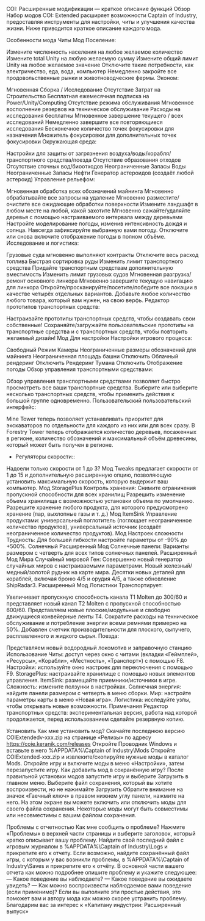 COI: Расширенные модификации — краткое описание функций
Обзор
Набор модов COI: Extended расширяет возможности Captain of Industry, предоставляя инструменты для настройки, читы и улучшения качества жизни. Ниже приводится краткое описание каждого мода.

Особенности мода
Читы Мод
Поселение:

Измените численность населения на любое желаемое количество
Измените total Unity на любую желаемую сумму
Измените общий лимит Unity на любое желаемое значение
Отключите такие потребности, как электричество, еда, вода, компьютер
Немедленно закройте все продовольственные рынки и животноводческие фермы.
Эконом:

Мгновенная Сборка / Исследование
Отсутствие Затрат на Строительство
Бесплатная ежемесячная подписка на Power/Unity/Computing
Отсутствие режима обслуживания
Мгновенное восполнение резервов на техническое обслуживание
Расходы на исследования бесплатны
Мгновенное завершение текущего / всех исследований
Немедленно завершите все повторяющиеся исследования
Бесконечное количество точек фокусировки для назначения
Множитель фокусировки для дополнительных точек фокусировки
Окружающая среда:

Настройки для защиты от загрязнения воздуха/воды/корабля/транспортного средства/поезда
Отсутствие образования отходов
Отсутствие сточных вод/биоотходов
Неограниченные Запасы Воды
Неограниченные Запасы Нефти
Генератор астероидов (создаёт любой астероид)
Управление рельефом:

Мгновенная обработка всех обозначений майнинга
Мгновенно обрабатывайте все запросы на удаление
Мгновенно разместите/очистите все ожидающие обработки поверхности
Измените ландшафт в любом месте на любой, какой захотите
Мгновенно сажайте/удаляйте деревья с помощью настраиваемого интервала между деревьями
Настройте моделирование погоды, изменив интенсивность дождя и солнца.
Навсегда зафиксируйте выбранную вами погоду.
Отключите или снова включите отображение погоды в полном объёме.
Исследование и логистика:

Грузовые суда мгновенно выполняют контракты
Отключите весь расход топлива
Быстрая сортировка руды
Изменить лимит транспортного средства
Придайте транспортным средствам дополнительную вместимость
Изменить лимит грузовых судов
Мгновенная разгрузка/ремонт основного линкора
Мгновенно завершите текущую навигацию для линкора
Откройте/просканируйте/посетите/победите все локации в качестве четырёх отдельных вариантов.
Добавьте любое количество любого товара, который вам нужен, на свою верфь.
Редактор прототипов транспортных средств:

Настраивайте прототипы транспортных средств, чтобы создавать свои собственные!
Сохраняйте/загружайте пользовательские прототипы на транспортные средства и с транспортных средств, чтобы повторить желаемый дизайн!
Мод Для настройки
Настройки игрового процесса:

Свободный Режим Камеры
Неограниченные размеры обозначений для майнинга
Неограниченная площадь башни
Отключить Облачный рендеринг
Отключить Рендеринг Тумана
Отключить Отображение погоды
Обзор управления транспортными средствами:

Обзор управления транспортными средствами позволяет быстро просмотреть все ваши транспортные средства.
Выберите или выберите несколько транспортных средств, чтобы применить действия к большой группе одновременно.
Пользовательский пользовательский интерфейс:

Mine Tower теперь позволяет устанавливать приоритет для экскаваторов по отдельности для каждого из них или для всех сразу.
В Forestry Tower теперь отображается количество деревьев, посаженных в регионе, количество обозначений и максимальный объём древесины, который может быть получен в регионе.
* Регуляторы скорости::

Надоели только скорости от 1 до 3? Мод Tweaks предлагает скорости от 1 до 15 и дополнительную расширенную опцию, позволяющую установить максимальную скорость, которую выдержит ваш компьютер.
Мод StoragePlus
Контроль хранения:
Снимите ограничения пропускной способности для всех хранилищ
Разрешить изменение объема хранилища с возможностью установки объема по умолчанию.
Разрешите хранение любого продукта, для которого предусмотрено хранение (пар, выхлопные газы и т. д.)
Мод ItemSink
Управление продуктами: универсальный поглотитель (поглощает неограниченное количество продуктов), универсальный источник (создаёт неограниченное количество продуктов).
Мод Настроек сложности
Трудность:
Для большей гибкости настройте параметры от -90% до +500%.
Солнечный Расширенный Мод
Солнечные панели:
Варианты размером с четверть для всех типов солнечных панелей.
Расширенный Мод Мира
Случайный мировой Ген:
Совершенно новый генератор случайных миров с настраиваемыми параметрами.
Новый железный/медный/золотой рудник на карте мира.
Десятки новых деталей для кораблей, включая броню 4/5 и орудия 4/5, а также обновление ShipRadar3.
Расширенный Мод Логистики
Транспортирует:

Увеличивает пропускную способность канала T1 Molten до 300/60 и представляет новый канал T2 Molten с пропускной способностью 600/60.
Представляем новые плоские/модульные и свободно движущиеся конвейерные ленты T4.
Сократите расходы на техническое обслуживание и потребление энергии всеми ремнями примерно на 50%.
Добавлен счетчик производительности для плоского, сыпучего, расплавленного и жидкого сырья.
Поезда:

Представляем новый водородный локомотив и заправочную станцию
Использование
Читы: доступ через окно с читами (вкладки «Геймплей», «Ресурсы», «Корабли», «Местность», «Транспорт») с помощью F8.
Настройки: используйте окно настроек для переключения с помощью F9.
StoragePlus: настраивайте хранилище с помощью новых элементов управления.
ItemSink: размещайте приемники/источники в игре.
Сложность: измените ползунки в настройках.
Солнечная энергия: найдите панели размером с четверть в меню сборки.
Мир: настройте параметры карты в меню «Новая игра».
Логистика: исследуйте узлы, чтобы открывать новые возможности.
Примечания
Редактор транспортных средств: экспериментальная версия, работа над которой продолжается, перед использованием сделайте резервную копию.

Установить
Как мне установить мод?
Скачайте последнюю версию COIExtendedv-xxx.zip на странице «Релизы» по адресу https://coie.keranik.com/releases
Откройте Проводник Windows и вставьте в него %APPDATA%\Captain of Industry\Mods
Откройте COIExtended-xxx.zip и извлеките/скопируйте нужные моды в каталог Mods.
Откройте игру и включите моды в меню «Настройки», затем перезапустите игру.
Как добавить мод в сохранённую игру?
После правильной установки модов запустите игру и выберите Загрузить в главном меню.
Выберите файл сохранения, который вы хотите воспроизвести, но не нажимайте Загрузить
Обратите внимание на значок «Гаечный ключ» в правом нижнем углу панели, нажмите на него.
На этом экране вы можете включить или отключить моды для своего файла сохранения.
Некоторые моды могут быть совместимы или несовместимы с вашим файлом сохранения.

Проблемы с отчетностью
Как мне сообщить о проблеме?
Нажмите «Проблемы» в верхней части страницы и выберите заголовок, который кратко описывает вашу проблему.
Найдите свой последний файл с игровым журналом в %APPDATA%\Captain of Industry\Logs и прикрепите его к отчету.
Если возможно, найдите сохранённый файл игры, с которым у вас возникли проблемы, в %APPDATA%\Captain of Industry\Saves и прикрепите его к отчёту.
В основной части вашего отчета как можно подробнее опишите проблему и укажите следующее: — Какое поведение вы наблюдаете? — Какое поведение вы ожидаете увидеть? — Как можно воспроизвести наблюдаемое вами поведение (если применимо)?
Если вы выполните эти простые действия, это поможет вам и автору мода как можно скорее устранить проблему.
Благодарим вас за интерес к «Капитану индустрии: Расширенный выпуск»
